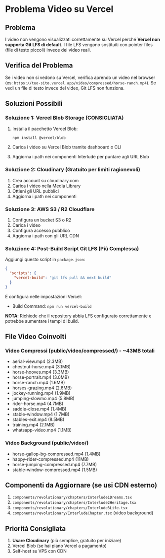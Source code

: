 # Problema Video su Vercel

## Problema
I video non vengono visualizzati correttamente su Vercel perché **Vercel non supporta Git LFS di default**. I file LFS vengono sostituiti con pointer files (file di testo piccoli) invece dei video reali.

## Verifica del Problema
Se i video non si vedono su Vercel, verifica aprendo un video nel browser (es: `https://tuo-sito.vercel.app/video/compressed/horse-ranch.mp4`). Se vedi un file di testo invece del video, Git LFS non funziona.

## Soluzioni Possibili

### Soluzione 1: Vercel Blob Storage (CONSIGLIATA)
1. Installa il pacchetto Vercel Blob:
   ```bash
   npm install @vercel/blob
   ```

2. Carica i video su Vercel Blob tramite dashboard o CLI

3. Aggiorna i path nei componenti Interlude per puntare agli URL Blob

### Soluzione 2: Cloudinary (Gratuito per limiti ragionevoli)
1. Crea account su cloudinary.com
2. Carica i video nella Media Library
3. Ottieni gli URL pubblici
4. Aggiorna i path nei componenti

### Soluzione 3: AWS S3 / R2 Cloudflare
1. Configura un bucket S3 o R2
2. Carica i video
3. Configura accesso pubblico
4. Aggiorna i path con gli URL CDN

### Soluzione 4: Post-Build Script Git LFS (Più Complessa)
Aggiungi questo script in `package.json`:
```json
{
  "scripts": {
    "vercel-build": "git lfs pull && next build"
  }
}
```

E configura nelle impostazioni Vercel:
- Build Command: `npm run vercel-build`

**NOTA**: Richiede che il repository abbia LFS configurato correttamente e potrebbe aumentare i tempi di build.

## File Video Coinvolti

### Video Compressi (public/video/compressed/) - ~43MB totali
- aerial-view.mp4 (2.3MB)
- chestnut-horse.mp4 (3.1MB)
- horse-hooves.mp4 (3.3MB)
- horse-portrait.mp4 (3.0MB)
- horse-ranch.mp4 (1.6MB)
- horses-grazing.mp4 (2.6MB)
- jockey-running.mp4 (1.9MB)
- jumping-slowmo.mp4 (5.8MB)
- rider-horse.mp4 (4.7MB)
- saddle-close.mp4 (1.4MB)
- stable-window.mp4 (1.7MB)
- stables-exit.mp4 (8.5MB)
- training.mp4 (2.1MB)
- whatsapp-video.mp4 (1.1MB)

### Video Background (public/video/)
- horse-gallop-bg-compressed.mp4 (1.4MB)
- happy-rider-compressed.mp4 (11MB)
- horse-jumping-compressed.mp4 (7.7MB)
- stable-window-compressed.mp4 (1.5MB)

## Componenti da Aggiornare (se usi CDN esterno)
1. `components/revolutionary/chapters/Interlude1Dreams.tsx`
2. `components/revolutionary/chapters/Interlude2Heritage.tsx`
3. `components/revolutionary/chapters/Interlude3Life.tsx`
4. `components/revolutionary/InterludeChapter.tsx` (video background)

## Priorità Consigliata
1. **Usare Cloudinary** (più semplice, gratuito per iniziare)
2. Vercel Blob (se hai piano Vercel a pagamento)
3. Self-host su VPS con CDN
